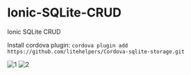 # Ionic-SQLite-CRUD
Ionic SQLite CRUD

Install cordova plugin: ```cordova plugin add https://github.com/litehelpers/Cordova-sqlite-storage.git```

![1](https://s13.postimg.org/4y3e25jc7/Screenshot_20161124_205405.png)
![2](https://s13.postimg.org/df2wd2o13/Screenshot_20161124_205520.png)


